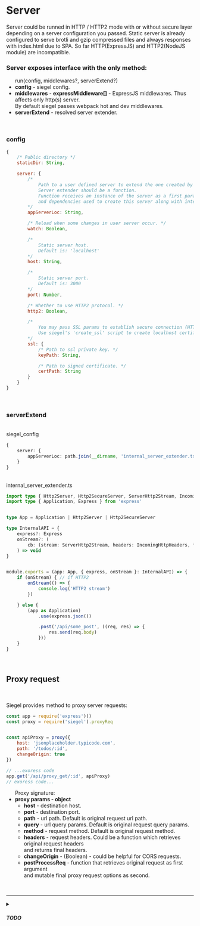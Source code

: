 <h1>Server</h1>
Server could be runned in HTTP / HTTP2 mode with or without secure layer depending on a server configuration you passed.
Static server is already configured to serve brotli and gzip compressed files and always responses with index.html due to SPA.
So far HTTP(ExpressJS) and HTTP2(NodeJS module) are incompatible.

<br/>
<h3>Server exposes interface with the only method:</h3>

<ul>
    run(config, middlewares?, serverExtend?)
    <li><b>config</b> - siegel config.</li>
    <li><b>middlewares</b> - <b>expressMiddleware[]</b> - ExpressJS middlewares. Thus affects only http(s) server.<br />
    By default siegel passes webpack hot and dev middlewares.</li>
    <li><b>serverExtend</b> - resolved server extender.</li>
</ul>
<br />

<h3>config</h3>

```js
{   
    /* Public directory */
    staticDir: String,

    server: {
        /*
            Path to a user defined server to extend the one created by siegel.
            Server extender should be a function.
            Function receives an instance of the server as a first paramenter
            and dependencies used to create this server along with internal server API as a second parameter.
        */
        appServerLoc: String,

        /* Reload when some changes in user server occur. */
        watch: Boolean,

        /*
            Static server host.
            Default is: 'localhost'
        */
        host: String,

        /*
            Static server port.
            Default is: 3000
        */
        port: Number,

        /* Whether to use HTTP2 protocol. */
        http2: Boolean,

        /*
            You may pass SSL params to establish secure connection (HTTPS HTTP2S).
            Use siegel's 'create_ssl' script to create localhost certificate.
        */
        ssl: {
            /* Path to ssl private key. */
            keyPath: String,

            /* Path to signed certificate. */
            certPath: String
        }
    }
}
```


<br />
<h3>serverExtend</h3>

<br />
siegel_config
<br />

```ts
{
    server: {
        appServerLoc: path.join(__dirname, 'internal_server_extender.ts')
    }
}
```

<br />
internal_server_extender.ts
<br />

```ts
import type { Http2Server, Http2SecureServer, ServerHttp2Stream, IncomingHttpHeaders } from 'node:http2'
import type { Application, Express } from 'express'


type App = Application | Http2Server | Http2SecureServer

type InternalAPI = {
    express?: Express
    onStream?: (
        cb: (stream: ServerHttp2Stream, headers: IncomingHttpHeaders, flags: number) => void
    ) => void
}


module.exports = (app: App, { express, onStream }: InternalAPI) => {
    if (onStream) { // if HTTP2
        onStream(() => {
            console.log('HTTP2 stream')
        })

    } else {
        (app as Application)
            .use(express.json())

            .post('/api/some_post', ((req, res) => {
                res.send(req.body)
            }))
    }
}

```



<br />
<h2>Proxy request</h2>
<br/>

Siegel provides method to proxy server requests:

```js
const app = require('express')()
const proxy = require('siegel').proxyReq


const apiProxy = proxy({
    host: 'jsonplaceholder.typicode.com',
    path: '/todos/:id',
    changeOrigin: true
})

// ...exoress code
app.get('/api/proxy_get/:id', apiProxy)
// exoress code...
```

<ul>
    Proxy signature:
    <li>
        <b>proxy params - object</b>
        <ul>
            <li><b>host</b> - destination host.</li>
            <li><b>port</b> - destination port.</li>
            <li><b>path</b> - url path. Default is original request url path.</li>
            <li><b>query</b> - url query params. Default is original request query params.</li>
            <li><b>method</b> - request method. Default is original request method.</li>
            <li>
                <b>headers</b> - request headers. Could be a function which retrieves original request headers<br/>
                and returns final headers.
            </li>
            <li><b>changeOrigin</b> - (Boolean) - could be helpful for CORS requests.</li>
            <li>
                <b>postProcessReq</b> - function that retrieves original request as first argument<br />
                and mutable final proxy request options as second.
        </ul>
    </li>
</ul>



<br /><hr />
<details>
    <summary><h5>TODO</h5></summary>
    <ul>
        <li>Compatible HTTP1 and HTTP2 static server</li>
        <li>SEO for crawlers (pages prebuild or build on the fly)</li>
        <li>Add more typings</li>
        <li>Isomorphic API?</li>
    </ul>
</details>